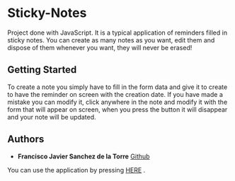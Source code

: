 # Sticky-Notes

Project done with JavaScript. It is a typical application of reminders filled in sticky notes. You can create as many notes as you want, edit them and dispose of them whenever you want, they will never be erased!

## Getting Started
To create a note you simply have to fill in the form data and give it to create to have the reminder on screen with the creation date.
If you have made a mistake you can modify it, click anywhere in the note and modify it with the form that will appear on screen, when you press the button it will disappear and your note will be updated.

## Authors

* **Francisco Javier Sanchez de la Torre** [Github](https://github.com/Franklonchas)

You can use the application by pressing [HERE](https://franklonchas.github.io/Sticky-Notes/) .
